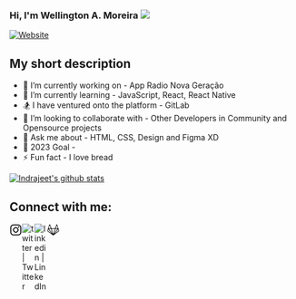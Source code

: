 ### Hi, I'm Wellington A. Moreira <img src="https://media.giphy.com/media/hvRJCLFzcasrR4ia7z/giphy.gif" width="25px">
[![Website](https://img.shields.io/badge/Software%20Engineer-Exclusiva%20Consultoria-brightgreen)](https://exclusivamidia.com/)

## My short description
- 🔭 I’m currently working on - App Radio Nova Geração
- 🌱 I’m currently learning - JavaScript, React, React Native
- 🏂 I have ventured onto the platform - GitLab
- 👯 I’m looking to collaborate with - Other Developers in Community and Opensource projects
- 💬 Ask me about - HTML, CSS, Design and Figma XD
- 🥅 2023 Goal - 
- ⚡ Fun fact - I love bread
<!-- ❔❔❔❔ means username in below README.md -->
<!-- Also feel free to update second URL to any URL -->
[![Indrajeet's github stats](https://github-readme-stats.vercel.app/api?username=LeroyLaw&count_private=true&include_all_commits=true&theme=radical)](https://github.com/LeroyLaw/)
## Connect with me:
[<img align="left" alt="instagram" width="22px" src="https://raw.githubusercontent.com/ionic-team/ionicons/master/src/svg/logo-instagram.svg" />][instagram]
[<img align="left" alt="twitter | Twitter" width="22px" src="https://cdn.jsdelivr.net/npm/simple-icons@v3/icons/twitter.svg" />][twitter]
[<img align="left" alt="linkedin | LinkedIn" width="22px" src="https://cdn.jsdelivr.net/npm/simple-icons@v3/icons/linkedin.svg" />][linkedin]
[<img align="left" alt="Gitlab | LinkedIn" width="22px" src="https://raw.githubusercontent.com/ionic-team/ionicons/master/src/svg/logo-gitlab.svg" />][GitLab]
<br />

[instagram]: https://www.instagram.com/law_pizza
[twitter]: https://twitter.com/law_pizza
[linkedin]: https://www.linkedin.com/in/wellingtonam?_l=pt_BR
[GitLab]: https://gitlab.com/lawarhan
